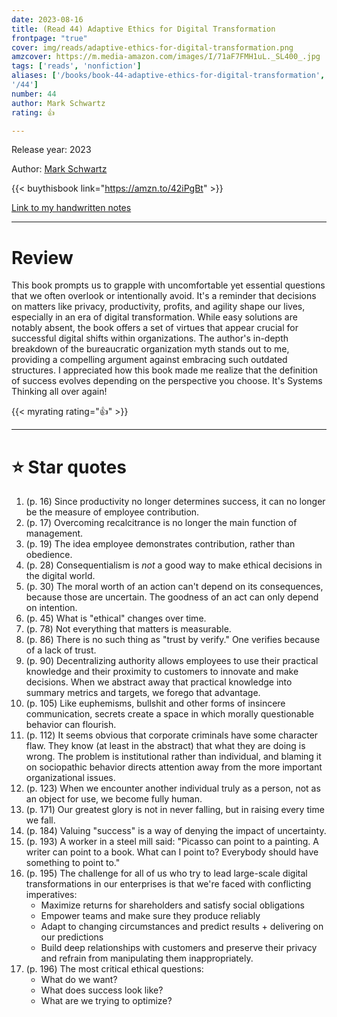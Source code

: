 ```yaml
---
date: 2023-08-16
title: (Read 44) Adaptive Ethics for Digital Transformation
frontpage: "true"
cover: img/reads/adaptive-ethics-for-digital-transformation.png
amzcover: https://m.media-amazon.com/images/I/71aF7FMH1uL._SL400_.jpg
tags: ['reads', 'nonfiction']
aliases: ['/books/book-44-adaptive-ethics-for-digital-transformation',
'/44']
number: 44
author: Mark Schwartz
rating: 👍

---
```


Release year: 2023

Author: [Mark Schwartz](https://www.linkedin.com/in/innovativecio/)

{{< buythisbook link="https://amzn.to/42iPgBt" >}}

[Link to my handwritten notes](https://drive.google.com/file/d/1Znkt04LTkGFy1mG93t-Z_YCjKzxYvqEV/view?usp=drive_link)

---

# Review

This book prompts us to grapple with uncomfortable yet essential
questions that we often overlook or intentionally avoid. It's a reminder
that decisions on matters like privacy, productivity, profits, and
agility shape our lives, especially in an era of digital transformation.
While easy solutions are notably absent, the book offers a set of
virtues that appear crucial for successful digital shifts within
organizations. The author's in-depth breakdown of the bureaucratic
organization myth stands out to me, providing a compelling argument
against embracing such outdated structures. I appreciated how this book
made me realize that the definition of success evolves depending on the
perspective you choose. It's Systems Thinking all over again!

{{< myrating rating="👍" >}}

---

# :star: Star quotes

1. (p. 16) Since productivity no longer determines success, it can no
longer be the measure of employee contribution.
1. (p. 17) Overcoming recalcitrance is no longer the main function of
management.
1. (p. 19) The idea employee demonstrates contribution, rather than
obedience.
1. (p. 28) Consequentialism is *not* a good way to make ethical
decisions in the digital world.
1. (p. 30) The moral worth of an action can't depend on its
consequences, because those are uncertain. The goodness of an act can
only depend on intention.
1. (p. 45) What is "ethical" changes over time.
1. (p. 78) Not everything that matters is measurable.
1. (p. 86) There is no such thing as "trust by verify." One verifies
because of a lack of trust.
1. (p. 90) Decentralizing authority allows employees to use their
practical knowledge and their proximity to customers to innovate and
make decisions. When we abstract away that practical knowledge into
summary metrics and targets, we forego that advantage.
1. (p. 105) Like euphemisms, bullshit and other forms of insincere
communication, secrets create a space in which morally questionable
behavior can flourish.
1. (p. 112) It seems obvious that corporate criminals have some
character flaw. They know (at least in the abstract) that what they are
doing is wrong. The problem is institutional rather than individual, and
blaming it on sociopathic behavior directs attention away from the more
important organizational issues.
1. (p. 123) When we encounter another individual truly as a person, not
as an object for use, we become fully human.
1. (p. 171) Our greatest glory is not in never falling, but in raising
every time we fall.
1. (p. 184) Valuing "success" is a way of denying the impact of
uncertainty.
1. (p. 193) A worker in a steel mill said: "Picasso can point to a
painting. A writer can point to a book. What can I point to? Everybody
should have something to point to."
1. (p. 195) The challenge for all of us who try to lead large-scale
digital transformations in our enterprises is that we're faced with
conflicting imperatives:
    - Maximize returns for shareholders and satisfy social obligations
    - Empower teams and make sure they produce reliably
    - Adapt to changing circumstances and predict results + delivering
      on our predictions
    - Build deep relationships with customers and preserve their privacy
      and refrain from manipulating them inappropriately.
1. (p. 196) The most critical ethical questions:
    - What do we want?
    - What does success look like?
    - What are we trying to optimize?
